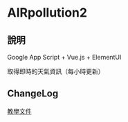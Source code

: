 # AIRpollution2

## 說明
Google App Script + Vue.js + ElementUI

取得即時的天氣資訊（每小時更新）

## ChangeLog


[教學文件](教學.md)
